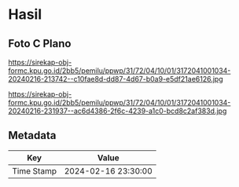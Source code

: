# Hasil

## Foto C Plano

https://sirekap-obj-formc.kpu.go.id/2bb5/pemilu/ppwp/31/72/04/10/01/3172041001034-20240216-213742--c10fae8d-dd87-4d67-b0a9-e5df21ae6126.jpg

https://sirekap-obj-formc.kpu.go.id/2bb5/pemilu/ppwp/31/72/04/10/01/3172041001034-20240216-231937--ac6d4386-2f6c-4239-a1c0-bcd8c2af383d.jpg


## Metadata

| Key        | Value               |
| ---------- | ------------------- |
| Time Stamp | 2024-02-16 23:30:00 |



